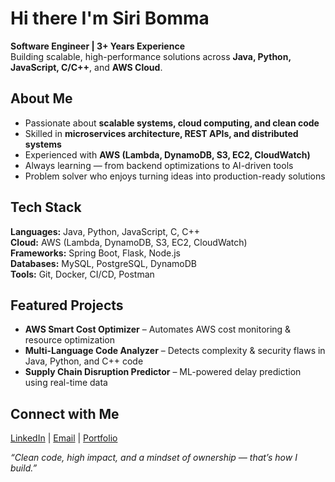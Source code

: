 # Hi there I'm Siri Bomma  

**Software Engineer | 3+ Years Experience**  
Building scalable, high-performance solutions across **Java, Python, JavaScript, C/C++**, and **AWS Cloud**.  


## About Me  
- Passionate about **scalable systems, cloud computing, and clean code**  
- Skilled in **microservices architecture, REST APIs, and distributed systems**  
- Experienced with **AWS (Lambda, DynamoDB, S3, EC2, CloudWatch)**  
- Always learning — from backend optimizations to AI-driven tools  
- Problem solver who enjoys turning ideas into production-ready solutions  


## Tech Stack  
**Languages:** Java, Python, JavaScript, C, C++  
**Cloud:** AWS (Lambda, DynamoDB, S3, EC2, CloudWatch)  
**Frameworks:** Spring Boot, Flask, Node.js  
**Databases:** MySQL, PostgreSQL, DynamoDB  
**Tools:** Git, Docker, CI/CD, Postman  


## Featured Projects  
- **AWS Smart Cost Optimizer** – Automates AWS cost monitoring & resource optimization  
- **Multi-Language Code Analyzer** – Detects complexity & security flaws in Java, Python, and C++ code  
- **Supply Chain Disruption Predictor** – ML-powered delay prediction using real-time data  


## Connect with Me  
[LinkedIn](https://www.linkedin.com/in/siribomma/) | [Email](mailto:siribomma.dev@gmail.com) | [Portfolio](https://siribomma-developer.github.io/Portfolio/)


_“Clean code, high impact, and a mindset of ownership — that’s how I build.”_  

